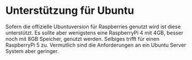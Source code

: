 # Unterstützung für Ubuntu

Sofern die offizielle Ubuntuversion für Raspberries genutzt wird ist diese
unterstützt. Es sollte aber wenigstens eine RaspberryPi 4 mit 4GB, besser noch
mit 8GB Speicher, genutzt werden. Selbiges trifft für einen RaspberryPi 5 zu. Vermutlich
sind die Anforderungen an ein Ubuntu Server System aber geringer.

[.status]: translated

